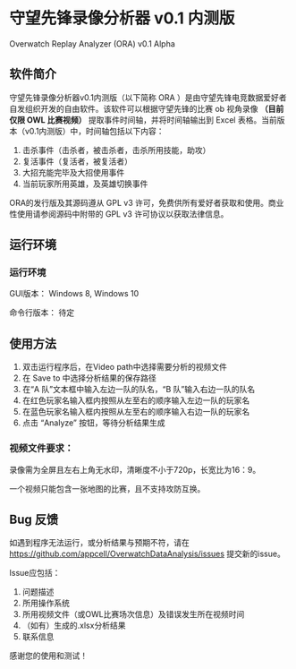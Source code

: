 # 守望先锋录像分析器 v0.1 内测版

Overwatch Replay Analyzer (ORA) v0.1 Alpha

## 软件简介

守望先锋录像分析器v0.1内测版（以下简称 ORA ）是由守望先锋电竞数据爱好者自发组织开发的自由软件。该软件可以根据守望先锋的比赛 ob 视角录像 __（目前仅限 OWL 比赛视频）__ 提取事件时间轴，并将时间轴输出到 Excel 表格。当前版本（v0.1内测版）中，时间轴包括以下内容：

1. 击杀事件（击杀者，被击杀者，击杀所用技能，助攻）
2. 复活事件（复活者，被复活者）
3. 大招充能完毕及大招使用事件
4. 当前玩家所用英雄，及英雄切换事件

ORA的发行版及其源码遵从 GPL v3 许可，免费供所有爱好者获取和使用。商业性使用请参阅源码中附带的 GPL v3 许可协议以获取法律信息。

## 运行环境

### 运行环境

GUI版本： Windows 8, Windows 10

命令行版本： 待定

## 使用方法

1. 双击运行程序后，在Video path中选择需要分析的视频文件
2. 在 Save to 中选择分析结果的保存路径
3. 在“A 队”文本框中输入左边一队的队名，“B 队”输入右边一队的队名
4. 在红色玩家名输入框内按照从左至右的顺序输入左边一队的玩家名
5. 在蓝色玩家名输入框内按照从左至右的顺序输入右边一队的玩家名
6. 点击 “Analyze” 按钮，等待分析结果生成

### 视频文件要求： 

录像需为全屏且左右上角无水印，清晰度不小于720p，长宽比为16：9。

一个视频只能包含一张地图的比赛，且不支持攻防互换。

## Bug 反馈

如遇到程序无法运行，或分析结果与预期不符，请在 https://github.com/appcell/OverwatchDataAnalysis/issues 提交新的issue。

Issue应包括：
1. 问题描述
1. 所用操作系统
2. 所用视频文件（或OWL比赛场次信息）及错误发生所在视频时间
3. （如有）生成的.xlsx分析结果
4. 联系信息

感谢您的使用和测试！
